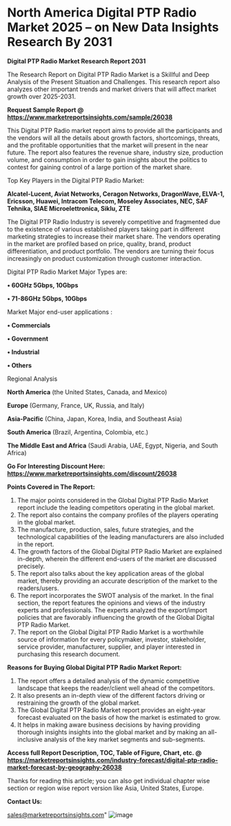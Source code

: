 # North America Digital PTP Radio Market 2025 – on New Data Insights Research By 2031

<strong>Digital PTP Radio Market Research Report 2031</strong>

The Research Report on Digital PTP Radio Market is a Skillful and Deep Analysis of the Present Situation and Challenges. This research report also analyzes other important trends and market drivers that will affect market growth over 2025-2031.

<strong>Request Sample Report @ <a href=https://www.marketreportsinsights.com/sample/26038>https://www.marketreportsinsights.com/sample/26038</a></strong>

This Digital PTP Radio market report aims to provide all the participants and the vendors will all the details about growth factors, shortcomings, threats, and the profitable opportunities that the market will present in the near future. The report also features the revenue share, industry size, production volume, and consumption in order to gain insights about the politics to contest for gaining control of a large portion of the market share.

Top Key Players in the Digital PTP Radio Market:

<strong>Alcatel-Lucent, Aviat Networks, Ceragon Networks, DragonWave, ELVA-1, Ericsson, Huawei, Intracom Telecom, Moseley Associates, NEC, SAF Tehnika, SIAE Microelettronica, Siklu, ZTE</strong>

The Digital PTP Radio Industry is severely competitive and fragmented due to the existence of various established players taking part in different marketing strategies to increase their market share. The vendors operating in the market are profiled based on price, quality, brand, product differentiation, and product portfolio. The vendors are turning their focus increasingly on product customization through customer interaction.

Digital PTP Radio Market Major Types are:

<strong>• 60GHz 5Gbps, 10Gbps

• 71-86GHz 5Gbps, 10Gbps</strong>

Market Major end-user applications :

<strong>• Commercials

• Government

• Industrial

• Others</strong>

Regional Analysis

</u><strong><b>North America</b></strong> (the United States, Canada, and Mexico)

<strong><b>Europe </b></strong>(Germany, France, UK, Russia, and Italy)

<strong><b>Asia-Pacific</b></strong> (China, Japan, Korea, India, and Southeast Asia)

<strong><b>South America</b></strong> (Brazil, Argentina, Colombia, etc.)

<strong><b>The Middle East and Africa</b></strong> (Saudi Arabia, UAE, Egypt, Nigeria, and South Africa)

<strong>Go For Interesting Discount Here: <a href=https://www.marketreportsinsights.com/discount/26038>https://www.marketreportsinsights.com/discount/26038</a></strong>

<strong>Points Covered in The Report:</strong>
<ol>
  <li>The major points considered in the Global Digital PTP Radio Market report include the leading competitors operating in the global market.</li>
  <li>The report also contains the company profiles of the players operating in the global market.</li>
  <li>The manufacture, production, sales, future strategies, and the technological capabilities of the leading manufacturers are also included in the report.</li>
  <li>The growth factors of the Global Digital PTP Radio Market are explained in-depth, wherein the different end-users of the market are discussed precisely.</li>
  <li>The report also talks about the key application areas of the global market, thereby providing an accurate description of the market to the readers/users.</li>
  <li>The report incorporates the SWOT analysis of the market. In the final section, the report features the opinions and views of the industry experts and professionals. The experts analyzed the export/import policies that are favorably influencing the growth of the Global Digital PTP Radio Market.</li>
  <li>The report on the Global Digital PTP Radio Market is a worthwhile source of information for every policymaker, investor, stakeholder, service provider, manufacturer, supplier, and player interested in purchasing this research document.</li>
</ol>
<strong>Reasons for Buying Global Digital PTP Radio Market Report:</strong>

<ol>
  <li>The report offers a detailed analysis of the dynamic competitive landscape that keeps the reader/client well ahead of the competitors.</li>
  <li>It also presents an in-depth view of the different factors driving or restraining the growth of the global market.</li>
  <li>The Global Digital PTP Radio Market report provides an eight-year forecast evaluated on the basis of how the market is estimated to grow.</li>
  <li>It helps in making aware business decisions by having providing thorough insights insights into the global market and by making an all-inclusive analysis of the key market segments and sub-segments.</li>
</ol>
<strong>Access full Report Description, TOC, Table of Figure, Chart, etc. @ <a href=https://marketreportsinsights.com/industry-forecast/digital-ptp-radio-market-forecast-by-geography-26038>https://marketreportsinsights.com/industry-forecast/digital-ptp-radio-market-forecast-by-geography-26038</a></strong>


Thanks for reading this article; you can also get individual chapter wise section or region wise report version like Asia, United States, Europe.

<strong>Contact Us:</strong>

sales@marketreportsinsights.com"
![image](https://github.com/user-attachments/assets/4ad0ccff-c664-4ed6-bbed-0ef51c6c1725)

